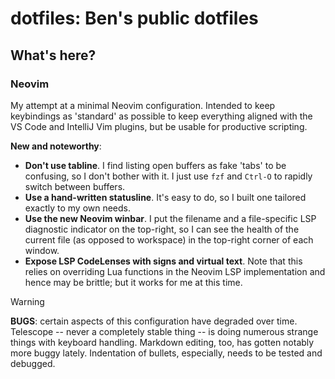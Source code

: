 # dotfiles: Ben's public dotfiles

## What's here?

### Neovim

My attempt at a minimal Neovim configuration.  Intended to keep keybindings
as 'standard' as possible to keep everything aligned with the VS Code and
IntelliJ Vim plugins, but be usable for productive scripting.

**New and noteworthy**:

- **Don't use tabline**.  I find listing open buffers as fake 'tabs' to be
  confusing, so I don't bother with it.  I just use `fzf` and `Ctrl-O` to
  rapidly switch between buffers.
- **Use a hand-written statusline**.  It's easy to do, so I built one tailored
  exactly to my own needs.
- **Use the new Neovim winbar**.  I put the filename and a file-specific LSP
  diagnostic indicator on the top-right, so I can see the health of the current
  file (as opposed to workspace) in the top-right corner of each window.
- **Expose LSP CodeLenses with signs and virtual text**.  Note that this relies
  on overriding Lua functions in the Neovim LSP implementation and hence may be
  brittle; but it works for me at this time.

> [!WARNING]
> **BUGS**: certain aspects of this configuration have degraded over time.
> Telescope -- never a completely stable thing -- is doing numerous strange
> things with keyboard handling.  Markdown editing, too, has gotten notably more
> buggy lately.  Indentation of bullets, especially, needs to be tested and
> debugged.
